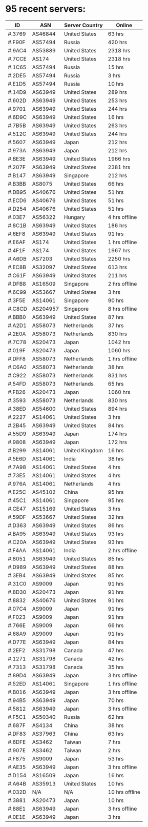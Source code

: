 # 95 recent servers:

| ID | ASN | Server Country | Online |
| ------ | ------ | ------ | ------ |
| #.3769 | AS46844 | United States | 63 hrs |
| #.F90F | AS57494 | Russia | 420 hrs |
| #.9AC4 | AS53889 | United States | 2318 hrs |
| #.7CCE | AS174 | United States | 2318 hrs |
| #.1C65 | AS57494 | Russia | 15 hrs |
| #.2DE5 | AS57494 | Russia | 3 hrs |
| #.E1D5 | AS57494 | Russia | 10 hrs |
| #.14D9 | AS63949 | United States | 289 hrs |
| #.602D | AS63949 | United States | 253 hrs |
| #.9701 | AS63949 | United States | 244 hrs |
| #.6D9C | AS63949 | United States | 16 hrs |
| #.7B5B | AS63949 | United States | 263 hrs |
| #.512C | AS63949 | United States | 244 hrs |
| #.5607 | AS63949 | Japan | 212 hrs |
| #.973A | AS63949 | Japan | 212 hrs |
| #.BE3E | AS63949 | United States | 1966 hrs |
| #.207F | AS63949 | United States | 2381 hrs |
| #.B147 | AS63949 | Singapore | 212 hrs |
| #.B3BB | AS8075 | United States | 66 hrs |
| #.DB95 | AS40676 | United States | 51 hrs |
| #.ECD6 | AS40676 | United States | 51 hrs |
| #.D254 | AS40676 | United States | 51 hrs |
| #.03E7 | AS56322 | Hungary | 4 hrs offline |
| #.8C1B | AS63949 | United States | 186 hrs |
| #.6EF8 | AS63949 | United States | 91 hrs |
| #.E6AF | AS174 | United States | 1 hrs offline |
| #.4F1F | AS174 | United States | 1967 hrs |
| #.A6DB | AS7203 | United States | 2250 hrs |
| #.EC8B | AS32097 | United States | 613 hrs |
| #.C61F | AS63949 | United States | 211 hrs |
| #.DFB8 | AS16509 | Singapore | 2 hrs offline |
| #.6C99 | AS53667 | United States | 3 hrs |
| #.3F5E | AS14061 | Singapore | 90 hrs |
| #.C8CD | AS204957 | Singapore | 8 hrs offline |
| #.BBB0 | AS63949 | United States | 87 hrs |
| #.A2D1 | AS58073 | Netherlands | 37 hrs |
| #.2E0A | AS58073 | Netherlands | 830 hrs |
| #.7C78 | AS20473 | Japan | 1042 hrs |
| #.019F | AS20473 | Japan | 1060 hrs |
| #.DFF8 | AS58073 | Netherlands | 1 hrs offline |
| #.C6A0 | AS58073 | Netherlands | 38 hrs |
| #.C922 | AS58073 | Netherlands | 831 hrs |
| #.54FD | AS58073 | Netherlands | 65 hrs |
| #.FB26 | AS20473 | Japan | 1060 hrs |
| #.3593 | AS58073 | Netherlands | 830 hrs |
| #.38ED | AS54600 | United States | 894 hrs |
| #.2227 | AS14061 | United States | 3 hrs |
| #.2B45 | AS63949 | United States | 84 hrs |
| #.55D9 | AS63949 | Japan | 174 hrs |
| #.9808 | AS63949 | Japan | 172 hrs |
| #.B299 | AS14061 | United Kingdom | 16 hrs |
| #.5E6D | AS14061 | India | 38 hrs |
| #.7A98 | AS14061 | United States | 4 hrs |
| #.73E5 | AS14061 | United States | 4 hrs |
| #.976A | AS14061 | Netherlands | 4 hrs |
| #.E25C | AS45102 | China | 95 hrs |
| #.45C1 | AS14061 | Singapore | 95 hrs |
| #.CE47 | AS15169 | United States | 3 hrs |
| #.59DF | AS53667 | United States | 32 hrs |
| #.D363 | AS63949 | United States | 86 hrs |
| #.BA95 | AS63949 | United States | 93 hrs |
| #.C20A | AS63949 | United States | 93 hrs |
| #.F4AA | AS14061 | India | 2 hrs offline |
| #.8051 | AS63949 | United States | 85 hrs |
| #.D989 | AS63949 | United States | 88 hrs |
| #.3EB4 | AS63949 | United States | 85 hrs |
| #.31C0 | AS9009 | Japan | 91 hrs |
| #.8D30 | AS20473 | Japan | 91 hrs |
| #.8832 | AS40676 | United States | 91 hrs |
| #.07C4 | AS9009 | Japan | 91 hrs |
| #.F023 | AS9009 | Japan | 91 hrs |
| #.766E | AS9009 | Japan | 66 hrs |
| #.68A9 | AS9009 | Japan | 91 hrs |
| #.D77E | AS63949 | Japan | 84 hrs |
| #.2EF2 | AS31798 | Canada | 47 hrs |
| #.1271 | AS31798 | Canada | 42 hrs |
| #.7313 | AS31798 | Canada | 35 hrs |
| #.89D4 | AS63949 | Japan | 3 hrs offline |
| #.52ED | AS14061 | Singapore | 1 hrs offline |
| #.B016 | AS63949 | Japan | 3 hrs offline |
| #.94B5 | AS63949 | Japan | 70 hrs |
| #.5812 | AS63949 | Japan | 3 hrs offline |
| #.F5C1 | AS50340 | Russia | 62 hrs |
| #.687F | AS4134 | China | 38 hrs |
| #.DF83 | AS37963 | China | 63 hrs |
| #.6DFE | AS3462 | Taiwan | 7 hrs |
| #.907E | AS3462 | Taiwan | 2 hrs |
| #.F875 | AS9009 | Japan | 53 hrs |
| #.AE35 | AS63949 | Japan | 3 hrs offline |
| #.D154 | AS16509 | Japan | 16 hrs |
| #.A64B | AS35913 | United States | 10 hrs |
| #.032D | N/A | N/A | 10 hrs offline |
| #.3881 | AS20473 | Japan | 10 hrs |
| #.88E1 | AS63949 | Japan | 3 hrs offline |
| #.0E1E | AS63949 | Japan | 3 hrs |

